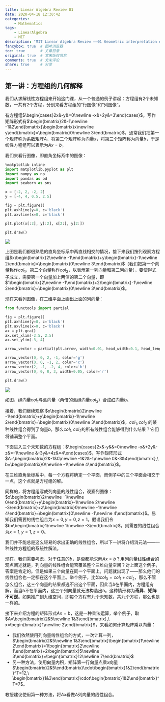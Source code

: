 ```yaml
---
title: Linear Algebra Review 01
date: 2020-04-18 12:30:42
categories:
    - Mathematics
tags:
    - LinearAlgebra
    - MIT
description: "MIT Linear Algebra Review ——01 Geometric interpretation of equations"
fancybox: true  # 图片浏览器
toc: true       # 文章目录
original: true  # 文末版权信息 
comments: true  # 文末评论
share: true     # 分享
---
```


## 第一讲：方程组的几何解释

我们从求解线性方程组来开始这门课，从一个普通的例子讲起：方程组有$2$个未知数，一共有$2$个方程，分别来看方程组的“行图像”和“列图像”。

有方程组$\begin{cases}2x&-y&=0\newline -x&+2y&=3\end{cases}$，写作矩阵形式有$\begin{bmatrix}2&-1\newline -1&2\end{bmatrix}\begin{bmatrix}x\newline y\end{bmatrix}=\begin{bmatrix}0\newline 3\end{bmatrix}$，通常我们把第一个矩阵称为系数矩阵$A$，将第二个矩阵称为向量$x$，将第三个矩阵称为向量$b$，于是线性方程组可以表示为$Ax=b$。

我们来看行图像，即直角坐标系中的图像：
```python
%matplotlib inline
import matplotlib.pyplot as plt
import numpy as np
import pandas as pd
import seaborn as sns

x = [-2, 2, -2, 2]
y = [-4, 4, 0.5, 2.5]

fig = plt.figure()
plt.axhline(y=0, c='black')
plt.axvline(x=0, c='black')

plt.plot(x[:2], y[:2], x[2:], y[2:])

plt.draw()
```
![](plot1.png)

上图是我们都很熟悉的直角坐标系中两直线相交的情况，接下来我们按列观察方程组$x\begin{bmatrix}2\newline -1\end{bmatrix}+y\begin{bmatrix}-1\newline 2\end{bmatrix}=\begin{bmatrix}0\newline 3\end{bmatrix}$（我们把第一个向量称作$col_1$，第二个向量称作$col_2$，以表示第一列向量和第二列向量），要使得式子成立，需要第一个向量加上两倍的第二个向量，即$1\begin{bmatrix}2\newline -1\end{bmatrix}+2\begin{bmatrix}-1\newline 2\end{bmatrix}=\begin{bmatrix}0\newline 3\end{bmatrix}$。

现在来看列图像，在二维平面上画出上面的列向量：
```python
from functools import partial

fig = plt.figure()
plt.axhline(y=0, c='black')
plt.axvline(x=0, c='black')
ax = plt.gca()
ax.set_xlim(-2.5, 2.5)
ax.set_ylim(-3, 4)

arrow_vector = partial(plt.arrow, width=0.01, head_width=0.1, head_length=0.2, length_includes_head=True)

arrow_vector(0, 0, 2, -1, color='g')
arrow_vector(0, 0, -1, 2, color='c')
arrow_vector(2, -1, -2, 4, color='b')
arrow_vector(0, 0, 0, 3, width=0.05, color='r')

plt.draw()
```
![](plot2.png)

如图，绿向量$col_1$与蓝向量（两倍的蓝绿向量$col_2$）合成红向量$b$。

接着，我们继续观察 $x\begin{bmatrix}2\newline -1\end{bmatrix}+y\begin{bmatrix}-1\newline 2\end{bmatrix}=\begin{bmatrix}0\newline 3\end{bmatrix}$，$col_1,col_2$ 的某种线性组合得到了向量$b$，那么$col_1,col_2$的所有线性组合能够得到什么结果？它们将铺满整个平面。

下面进入三个未知数的方程组：$\begin{cases}2x&-y&&=0\newline -x&+2y&-z&=-1\newline &-3y&+4z&=4\end{cases}$，写作矩阵形式$A=\begin{bmatrix}2&-1&0\newline -1&2&-1\newline 0&-3&4\end{bmatrix},\ b=\begin{bmatrix}0\newline -1\newline 4\end{bmatrix}$。

在三维直角坐标系中，每一个方程将确定一个平面，而例子中的三个平面会相交于一点，这个点就是方程组的解。

同样的，将方程组写成列向量的线性组合，观察列图像：$x\begin{bmatrix}2\newline -1\newline 0\end{bmatrix}+y\begin{bmatrix}-1\newline 2\newline -3\end{bmatrix}+z\begin{bmatrix}0\newline -1\newline 4\end{bmatrix}=\begin{bmatrix}0\newline -1\newline 4\end{bmatrix}$。易知我们需要的线性组合为$x=0,y=0,z=1$。假设我们令$b=\begin{bmatrix}1\newline 1\newline -3\end{bmatrix}$，则需要的线性组合为$x=1,y=1,z=0$。

我们并不能总是这么轻易的求出正确的线性组合，所以下一讲将介绍消元法——一种线性方程组的系统性解法。

现在，我们需要考虑，对于任意的$b$，是否都能求解$Ax=b$？用列向量线性组合的观点阐述就是，列向量的线性组合能否覆盖整个三维向量空间？对上面这个例子，答案是肯定的。但是如果三个向量在同一个平面上，问题就出现了——那么他们的线性组合也一定都在这个平面上。举个例子，比如$col_3=col_1+col_2$，那么不管怎么组合，这三个向量的结果都逃不出这个平面，因此当$b$在平面内，方程组有解，而当$b$不在平面内，这三个列向量就无法构造出$b$。这种情形称为**奇异**、**矩阵不可逆**。如果推广到九维空间，即每个方程有九个未知数，共九个方程，那么也是一样的。

接下来介绍方程的矩阵形式$Ax=b$，这是一种乘法运算，举个例子，取$A=\begin{bmatrix}2&5\newline 1&3\end{bmatrix},\ x=\begin{bmatrix}1\newline 2\end{bmatrix}$，来看如何计算矩阵乘以向量：

* 我们依然使用列向量线性组合的方式，一次计算一列，$\begin{bmatrix}2&5\newline 1&3\end{bmatrix}\begin{bmatrix}1\newline 2\end{bmatrix}=1\begin{bmatrix}2\newline 1\end{bmatrix}+2\begin{bmatrix}5\newline 3\end{bmatrix}=\begin{bmatrix}12\newline 7\end{bmatrix}$
* 另一种方法，使用向量内积，矩阵第一行向量点乘$x$向量$\begin{bmatrix}2&5\end{bmatrix}\cdot\begin{bmatrix}1&2\end{bmatrix}^T=12,\ \begin{bmatrix}1&3\end{bmatrix}\cdot\begin{bmatrix}1&2\end{bmatrix}^T=7$。

教授建议使用第一种方法，将$Ax$看做$A$列向量的线性组合。